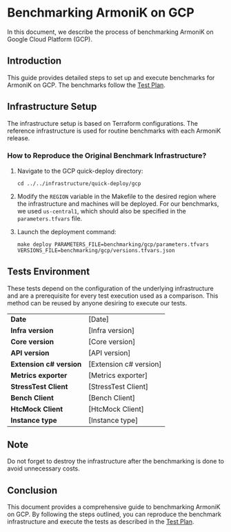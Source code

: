 # Benchmarking ArmoniK on GCP

In this document, we describe the process of benchmarking ArmoniK on Google Cloud Platform (GCP).

## Introduction

This guide provides detailed steps to set up and execute benchmarks for ArmoniK on GCP. The benchmarks follow the [Test Plan](../3.benchmarking/0.test-plan.md).

## Infrastructure Setup

The infrastructure setup is based on Terraform configurations. The reference infrastructure is used for routine benchmarks with each ArmoniK release.

### How to Reproduce the Original Benchmark Infrastructure?

1. Navigate to the GCP quick-deploy directory:

    ```shell
    cd ../../infrastructure/quick-deploy/gcp
    ```

2. Modify the `REGION` variable in the Makefile to the desired region where the infrastructure and machines will be deployed. For our benchmarks, we used `us-central1`, which should also be specified in the `parameters.tfvars` file.

3. Launch the deployment command:

    ```shell
    make deploy PARAMETERS_FILE=benchmarking/gcp/parameters.tfvars VERSIONS_FILE=benchmarking/gcp/versions.tfvars.json
    ```

## Tests Environment

These tests depend on the configuration of the underlying infrastructure and are a prerequisite for every test execution used as a comparison. This method can be reused by anyone desiring to execute our tests.

|        |       |
| ------ | ----- |
| **Date** | [Date] |
| **Infra version** | [Infra version] |
| **Core version** | [Core version] |
| **API version** | [API version] |
| **Extension c# version** | [Extension c# version] |
| **Metrics exporter** | [Metrics exporter] |
| **StressTest Client** | [StressTest Client] |
| **Bench Client** | [Bench Client] |
| **HtcMock Client** | [HtcMock Client] |
| **Instance type** | [Instance type] |

## Note

Do not forget to destroy the infrastructure after the benchmarking is done to avoid unnecessary costs.

## Conclusion

This document provides a comprehensive guide to benchmarking ArmoniK on GCP. By following the steps outlined, you can reproduce the benchmark infrastructure and execute the tests as described in the [Test Plan](../3.benchmarking/0.test-plan.md).
